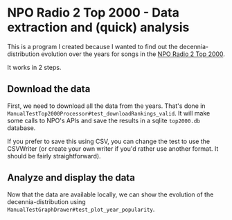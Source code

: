 # NPO Radio 2 Top 2000 - Data extraction and (quick) analysis

This is a program I created because I wanted to find out the decennia-distribution evolution over the years for songs in the [NPO Radio 2 Top 2000](https://www.nporadio2.nl/top2000).

It works in 2 steps.

## Download the data

First, we need to download all the data from the years. That's done in `ManualTestTop2000Processor#test_downloadRankings_valid`. It will make some calls to NPO's APIs and save the results in a sqlite `top2000.db` database.

If you prefer to save this using CSV, you can change the test to use the CSVWriter (or create your own writer if you'd rather use another format. It should be fairly straightforward).

## Analyze and display the data

Now that the data are available locally, we can show the evolution of the decennia-distribution using `ManualTestGraphDrawer#test_plot_year_popularity`.